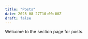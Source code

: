 ```yaml
---
title: "Posts"
date: 2025-08-27T10:00:00Z
draft: false
---
```


Welcome to the section page for posts.